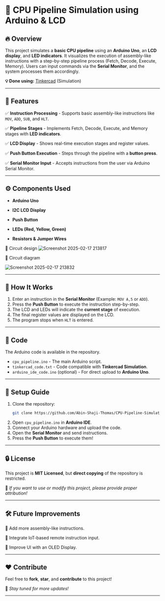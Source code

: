 # 🚀 CPU Pipeline Simulation using Arduino & LCD

## 🔥 Overview
This project simulates a **basic CPU pipeline** using an **Arduino Uno**, an **LCD display**, and **LED indicators**. It visualizes the execution of assembly-like instructions with a step-by-step pipeline process (Fetch, Decode, Execute, Memory). Users can input commands via the **Serial Monitor**, and the system processes them accordingly.

**💡 Done using:** [Tinkercad](https://www.tinkercad.com/) (Simulation)

---

## 🎯 Features
✅ **Instruction Processing** - Supports basic assembly-like instructions like `MOV`, `ADD`, `SUB`, and `HLT`.

✅ **Pipeline Stages** - Implements Fetch, Decode, Execute, and Memory stages with **LED indicators**.

✅ **LCD Display** - Shows real-time execution stages and register values.

✅ **Push Button Execution** - Steps through the pipeline with a **button press**.

✅ **Serial Monitor Input** - Accepts instructions from the user via Arduino Serial Monitor.

---

## ⚙️ Components Used
- **Arduino Uno**
- **I2C LCD Display**
- **Push Button**

- **LEDs (Red, Yellow, Green)**
- **Resistors & Jumper Wires**

📌 Circuit design
![Screenshot 2025-02-17 213817](https://github.com/user-attachments/assets/49c6176f-ec8d-4644-b7c2-056f66b0cf02)

📌 Circuit diagram 

![Screenshot 2025-02-17 213832](https://github.com/user-attachments/assets/cf8288f7-d4c8-4e8d-a198-00997d39cca3)

---

## 📜 How It Works
1. Enter an instruction in the **Serial Monitor** (Example: `MOV A,5` or `ADD`).
2. Press the **Push Button** to execute the instruction step-by-step.
3. The LCD and LEDs will indicate the **current stage** of execution.
4. The final register values are displayed on the LCD.
5. The program stops when `HLT` is entered.

---

## 📂 Code
The Arduino code is available in the repository.
- `cpu_pipeline.ino` - The main Arduino script.
- `tinkercad_code.txt` - Code compatible with **Tinkercad Simulation**.
- `arduino_ide_code.ino` (optional) - For direct upload to **Arduino Uno**.

---

## 🔗 Setup Guide
1. Clone the repository:
   ```sh
   git clone https://github.com/Abin-Shaji-Thomas/CPU-Pipeline-Simulation-using-Arduino-LCD.git
   ```
2. Open `cpu_pipeline.ino` in **Arduino IDE**.
3. Connect your Arduino hardware and upload the code.
4. Open the **Serial Monitor** and send instructions.
5. Press the **Push Button** to execute them!

---

## 🔒 License
This project is **MIT Licensed**, but **direct copying** of the repository is restricted.

📢 _If you want to use or modify this project, please provide proper attribution!_

---

## 🛠 Future Improvements
🚀 Add more assembly-like instructions.

🚀 Integrate IoT-based remote instruction input.

🚀 Improve UI with an OLED Display.

---

## ❤️ Contribute
Feel free to **fork**, **star**, and **contribute** to this project!

🔗 _Stay tuned for more updates!_

---

